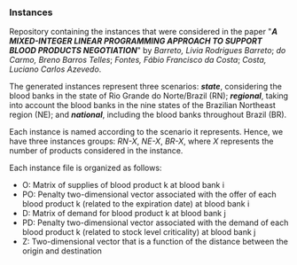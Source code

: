 ### Instances
Repository containing the instances that were considered in the paper "***A MIXED-INTEGER LINEAR PROGRAMMING APPROACH TO SUPPORT BLOOD PRODUCTS NEGOTIATION***" by *Barreto, Livia Rodrigues Barreto*; *do Carmo, Breno Barros Telles*; *Fontes, Fábio Francisco da Costa*; *Costa, Luciano Carlos Azevedo*.

The generated instances represent three scenarios: ***state***, considering the blood banks in the state of Rio Grande do Norte/Brazil (RN); ***regional***, taking into account the blood banks in the nine states of the Brazilian Northeast region (NE); and ***national***, including the blood banks throughout Brazil (BR).

Each instance is named according to the scenario it represents. Hence, we have three instances groups: *RN-X*, *NE-X*, *BR-X*, where *X* represents the number of products considered in the instance.

Each instance file  is organized as follows:

- O: Matrix of supplies of blood product k at blood bank i 
- PO: Penalty two-dimensional vector associated with the offer of each blood product k (related to the expiration date) at blood bank i
- D: Matrix of demand for blood product k at blood bank j 
- PD: Penalty two-dimensional vector associated with the demand of each blood product k (related to stock level criticality) at blood bank j
- Z: Two-dimensional vector that is a function of the distance between the origin and destination 
